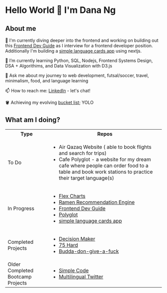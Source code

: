 # Hello World 👋 I'm Dana Ng

## About me

🔭 I'm currently diving deeper into the frontend and working on building out this [Frontend Dev Guide](https://riceball.gitbook.io/frontend-dev-guide/) as I interview for a frontend developer position. Additionally I'm building a [simple language cards app](https://github.com/riceball1/simple-language-cards-nextjs) using nextjs.

🌱 I’m currently learning Python, SQL, Nodejs, Frontend Systems Design, DSA + Algorithims, and Data Visualization with D3.js

💬 Ask me about my journey to web development, futsal/soccer, travel, minimalism, food, and language learning

📫 How to reach me: [LinkedIn](https://www.linkedin.com/in/danafng/) - let's chat!


🪣 Achieving my evolving [bucket list](https://gist.github.com/riceball1/995ea11cddf60e725dd62899d61686c1); YOLO


## What am I doing?

<table>
  <tbody>
    <tr>
      <th>Type</th>
      <th align="center">Repos</th>
    </tr>
    <tr>
      <td>To Do</td>
      <td>
      <ul>
          <li>Air Qazaq Website ( able to book flights and search for trips)</li>
          <li>Cafe Polyglot - a website for my dream cafe where people can order food to a table and book work stations to practice their target language(s)</li>
        </ul>
      </td>
    </tr>
    <tr>
      <td>In Progress</td>
      <td>
      <ul>
        <li><a href="https://www.danafng.com/flex-charts/index.html">Flex Charts</a> </li>
        <li> <a href="https://github.com/riceball1/ramen-recommendation-engine">Ramen Recommendation Engine</a> </li>
        <li><a href="https://riceball.gitbook.io/frontend-dev-guide/">Frontend Dev Guide</a></li>
        <li><a href="www.danafng.com/polyglot/">Polyglot</a></li>
        <li><a href="https://github.com/riceball1/simple-language-cards-nextjs">simple language cards app</a> </li>
        </ul>
      </td>
    </tr>
    <tr>
     <td>Completed Projects</td>
      <td>
      <ul>
        <li><a href="https://www.danafng.com/decision-maker/">Decision Maker</a></li>
        <li><a href="https://gallant-hawking-256e81.netlify.app/">75 Hard</a></li>
        <li><a href="https://www.danafng.com/budda-don-give-a-fuck/">Budda-don-give-a-fuck</a></li>
        </ul>
      </td>
    </tr>
    <tr>
      <td>Older Completed Bootcamp Projects</td>
      <td>
      <ul>
        <li><a href="https://github.com/riceball1/simple-code">Simple Code</a></li>
        <li> <a href="https://github.com/riceball1/multilingual-twitter">Multilingual Twitter</a> </li>
        </ul>
      </td>
    </tr>
  </tbody>
</table>



